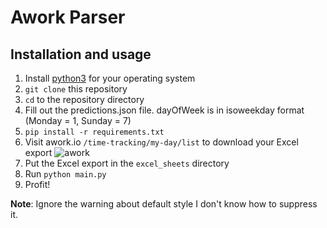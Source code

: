 # Awork Parser

## Installation and usage
1. Install [python3](https://www.python.org/) for your operating system
2. `git clone` this repository
3. `cd` to the repository directory
4. Fill out the predictions.json file. dayOfWeek is in isoweekday format (Monday = 1, Sunday = 7)
5. `pip install -r requirements.txt`
6. Visit awork.io `/time-tracking/my-day/list` to download your Excel export
    ![awork](https://i.imgur.com/ekQzlcJ.png)
7. Put the Excel export in the `excel_sheets` directory
8. Run `python main.py`
9. Profit!

**Note**: Ignore the warning about default style I don't know how to suppress it.
